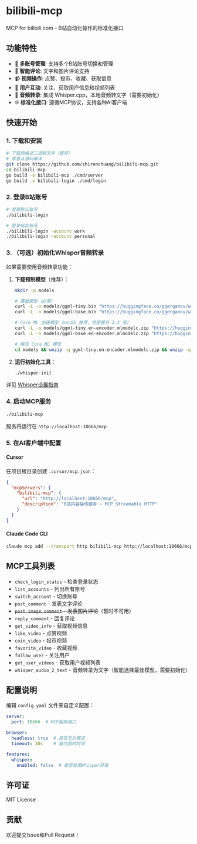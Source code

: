 # bilibili-mcp

MCP for bilibili.com - B站自动化操作的标准化接口

## 功能特性

- 🔐 **多账号管理**: 支持多个B站账号切换和管理
- 💬 **智能评论**: 文字和图片评论支持
- 📹 **视频操作**: 点赞、投币、收藏、获取信息
- 👥 **用户互动**: 关注、获取用户信息和视频列表
- 🎵 **音频转录**: 集成 Whisper.cpp，本地音频转文字（需要初始化）
- 🌐 **标准化接口**: 遵循MCP协议，支持各种AI客户端

## 快速开始

### 1. 下载和安装

```bash
# 下载预编译二进制文件（推荐）
# 或者从源码编译
git clone https://github.com/shirenchuang/bilibili-mcp.git
cd bilibili-mcp
go build -o bilibili-mcp ./cmd/server
go build -o bilibili-login ./cmd/login
```

### 2. 登录B站账号

```bash
# 登录默认账号
./bilibili-login

# 登录指定账号
./bilibili-login -account work
./bilibili-login -account personal
```

### 3. （可选）初始化Whisper音频转录

如果需要使用音频转录功能：

1. **下载预制模型**（推荐）：
   ```bash
   mkdir -p models
   
   # 基础模型（必需）
   curl -L -o models/ggml-tiny.bin "https://huggingface.co/ggerganov/whisper.cpp/resolve/main/ggml-tiny.bin?download=true"
   curl -L -o models/ggml-base.bin "https://huggingface.co/ggerganov/whisper.cpp/resolve/main/ggml-base.bin?download=true"
   
   # Core ML 加速模型（macOS 推荐，性能提升 2-3 倍）
   curl -L -o models/ggml-tiny.en-encoder.mlmodelc.zip "https://huggingface.co/ggerganov/whisper.cpp/resolve/main/ggml-tiny.en-encoder.mlmodelc.zip?download=true"
   curl -L -o models/ggml-base.en-encoder.mlmodelc.zip "https://huggingface.co/ggerganov/whisper.cpp/resolve/main/ggml-base.en-encoder.mlmodelc.zip?download=true"
   
   # 解压 Core ML 模型
   cd models && unzip -q ggml-tiny.en-encoder.mlmodelc.zip && unzip -q ggml-base.en-encoder.mlmodelc.zip && cd ..
   ```

2. **运行初始化工具**：
   ```bash
   ./whisper-init
   ```

详见 [Whisper设置指南](WHISPER_SETUP.md)

### 4. 启动MCP服务

```bash
./bilibili-mcp
```

服务将运行在 `http://localhost:18666/mcp`

### 5. 在AI客户端中配置

#### Cursor
在项目根目录创建 `.cursor/mcp.json`：
```json
{
  "mcpServers": {
    "bilibili-mcp": {
      "url": "http://localhost:18666/mcp",
      "description": "B站内容操作服务 - MCP Streamable HTTP"
    }
  }
}
```

#### Claude Code CLI
```bash
claude mcp add --transport http bilibili-mcp http://localhost:18666/mcp
```

## MCP工具列表

- `check_login_status` - 检查登录状态
- `list_accounts` - 列出所有账号
- `switch_account` - 切换账号
- `post_comment` - 发表文字评论
- ~~`post_image_comment` - 发表图片评论~~（暂时不可用）
- `reply_comment` - 回复评论
- `get_video_info` - 获取视频信息
- `like_video` - 点赞视频
- `coin_video` - 投币视频
- `favorite_video` - 收藏视频
- `follow_user` - 关注用户
- `get_user_videos` - 获取用户视频列表
- `whisper_audio_2_text` - 音频转录为文字（智能选择最佳模型，需要初始化）

## 配置说明

编辑 `config.yaml` 文件来自定义配置：

```yaml
server:
  port: 18666  # MCP服务端口

browser:
  headless: true  # 是否无头模式
  timeout: 30s    # 操作超时时间

features:
  whisper:
    enabled: false  # 是否启用Whisper转录
```

## 许可证

MIT License

## 贡献

欢迎提交Issue和Pull Request！
